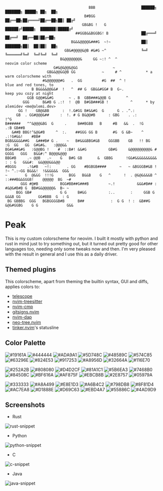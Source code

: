                                                                                                         
                                          BBB                     ██████╗ ███████╗ █████╗ ██╗  ██╗      
                                        B#BGG                     ██╔══██╗██╔════╝██╔══██╗██║ ██╔╝      
                                       GB&BG !   G                ██████╔╝█████╗  ███████║█████╔╝       
                                    ##GGB&&BGGBG! B               ██╔═══╝ ██╔══╝  ██╔══██║██╔═██╗       
                                  B&&&@@@@&###G  ~!~              ██║     ███████╗██║  ██║██║  ██╗      
                               GB&#@@@@&@B #&#G ~^                ╚═╝     ╚══════╝╚═╝  ╚═╝╚═╝  ╚═╝      
                             B&@@@@@@@&     GG ~:! ^  ^                 neovim color scheme             
                          G#&@&@@&@&G                ~                                                  
                       GB&&@@&G@B GG            ~     # ^           * a warm colorscheme with           
                     #&@@@@@@#G   .  GG         #G  ##  ^ !            blue and red tones, to           
                B B&&&&@@&&#  !   ^  ## G  GB&&#GG# B  G~.             keep you cozy at night           
              GGB G@@#&&#G       ~ . B  GBB###&@@B G       ^                                            
            GGG      B&#B G .:!  !  @B  B#GB###GB !          ^      * by alemidev <me@alemi.dev>        
          GG !    GB@&BB      :  !.G#GG B#&&#G  G      G . .^.:                                         
         GB  . GG#@@@&##     :  !. # G B&@@#B      : GBG    . .:                               !^G      
    B######   ^^&@@@&BG  G     .     B##BGBB   B     #B   &&  .  !G                        .:B GB##B    
       &##B BBG!^&@&#B     ^  :.    ##GGG GG B       #G  G &B~    ^                  .:!G#&&!    #BB#   
    BGB&&&&&##G   &###B# G .    ~   B#&&&BBG#&B    GGGBB    GB   !! BG    :G  GG   GG  G#&#&.   :@@@&&  
    BG#&##&#G   :G@@BG !    #  ::B#! &&#G          GB#G     &@@@@@@@@@& # GGGG   GGG   B&&#:^ B@@@&@@@  
    BBG#B     .~ @@B   .~    G   B#G GB       &  GBBG      !G&#&&&&&&&&&&     : : G   G&&#:  &&@@@&&&@@ 
    #BGGG     .!&#B   ~!:       . GG    #BGBGB####      ~   ~ &BGGGB#&B !  !~ ^.:~GG B&&&!  !&&&&&&  GG&
    ~        G  @&&G  !!!G       BGG   B&&B    G   ^      !  . @&@&&&&B ^ ::###B&&GGGB!    @@@@@  BG  ~#
           GGG #@#B          BGG#BB##G###B         ~.!          &&&#B## : #&@&#B#B G  BB#&&@@@@@&  B~ ~ 
         BGG GB#             G G     B#&G          :..       :     GGB G  &&&B GG        GG#BBB  G  : G 
     BG GBBBG  GGG   BGBGGGGB#B      B##            :  G G  ! :  &B##G   &@&#GGBG    G G             G&&

# Peak
This is my custom colorscheme for neovim. I built it mostly with python and rust in mind just to try 
something out, but it turned out pretty good for other languages too, needing only some tweaks now and then.
I'm very pleased with the result in general and I use this as a daily driver.

## Themed plugins
This colorscheme, apart from theming the builtin syntax, GUI and diffs, applies colors to:
 * [telescope](https://github.com/nvim-telescope/telescope.nvim)
 * [nvim-treesitter](https://github.com/nvim-treesitter/nvim-treesitter)
 * [nvim-cmp](https://github.com/hrsh7th/nvim-cmp)
 * [gitsigns.nvim](https://github.com/lewis6991/gitsigns.nvim)
 * [nvim-dap](https://github.com/mfussenegger/nvim-dap)
 * [neo-tree.nvim](https://github.com/nvim-neo-tree/neo-tree.nvim)
 * [tinker.nvim](https://github.com/alemidev/tinker.nvim)'s statusline

## Color Palette
![#19161A](https://placehold.co/15x15/19161A/19161A.png) ![#444444](https://placehold.co/15x15/444444/444444.png) ![#ADA9A1](https://placehold.co/15x15/ADA9A1/ADA9A1.png) ![#5D748C](https://placehold.co/15x15/5D748C/5D748C.png) ![#48589C](https://placehold.co/15x15/48589C/48589C.png) ![#574C85](https://placehold.co/15x15/574C85/574C85.png) ![#63296E](https://placehold.co/15x15/63296E/63296E.png) ![#824E53](https://placehold.co/15x15/824E53/824E53.png) ![#917253](https://placehold.co/15x15/917253/917253.png) ![#A8956D](https://placehold.co/15x15/A8956D/A8956D.png) ![#32664A](https://placehold.co/15x15/32664A/32664A.png) ![#116E70](https://placehold.co/15x15/116E70/116E70.png)

![#252A2B](https://placehold.co/15x15/252A2B/252A2B.png) ![#808080](https://placehold.co/15x15/808080/808080.png) ![#D4D2CF](https://placehold.co/15x15/D4D2CF/D4D2CF.png) ![#81A1C1](https://placehold.co/15x15/81A1C1/81A1C1.png) ![#5B6EA3](https://placehold.co/15x15/5B6EA3/5B6EA3.png) ![#7468B0](https://placehold.co/15x15/7468B0/7468B0.png) ![#84508C](https://placehold.co/15x15/84508C/84508C.png) ![#BF616A](https://placehold.co/15x15/BF616A/BF616A.png) ![#AF875F](https://placehold.co/15x15/AF875F/AF875F.png) ![#EBCB8B](https://placehold.co/15x15/EBCB8B/EBCB8B.png) ![#2E8757](https://placehold.co/15x15/2E8757/2E8757.png) ![#05979A](https://placehold.co/15x15/05979A/05979A.png)

![#333333](https://placehold.co/15x15/333333/333333.png) ![#A8A499](https://placehold.co/15x15/A8A499/A8A499.png) ![#E8E1D3](https://placehold.co/15x15/E8E1D3/E8E1D3.png) ![#A6B4C2](https://placehold.co/15x15/A6B4C2/A6B4C2.png) ![#798DB8](https://placehold.co/15x15/798DB8/798DB8.png) ![#8F81D4](https://placehold.co/15x15/8F81D4/8F81D4.png) ![#AC7EA8](https://placehold.co/15x15/AC7EA8/AC7EA8.png) ![#D1888E](https://placehold.co/15x15/D1888E/D1888E.png) ![#D69C63](https://placehold.co/15x15/D69C63/D69C63.png) ![#EBD4A7](https://placehold.co/15x15/EBD4A7/EBD4A7.png) ![#55886C](https://placehold.co/15x15/55886C/55886C.png) ![#4AD9D9](https://placehold.co/15x15/4AD9D9/4AD9D9.png)

## Screenshots
 * Rust

![rust-snippet](https://cdn.alemi.dev/peak/rust.png)

 * Python

![python-snippet](https://cdn.alemi.dev/peak/python.png)

 * C

![c-snippet](https://cdn.alemi.dev/peak/c.png)

 * Java

![java-snippet](https://cdn.alemi.dev/peak/java.png)


